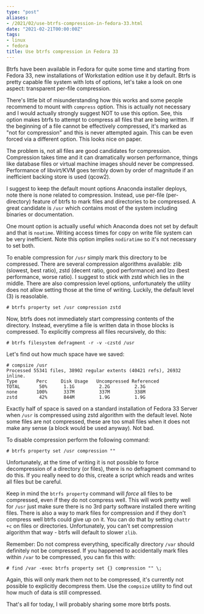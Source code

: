 ```yaml
---
type: "post"
aliases:
- /2021/02/use-btrfs-compression-in-fedora-33.html
date: "2021-02-21T00:00:00Z"
tags:
- linux
- fedora
title: Use btrfs compression in Fedora 33
---
```


Btrfs have been available in Fedora for quite some time and starting from
Fedora 33, new installations of Workstation edition use it by default. Btrfs is
pretty capable file system with lots of options, let's take a look on one
aspect: transparent per-file compression.

There's little bit of misunderstanding how this works and some people recommend
to mount with `compress` option. This is actually not necessary and I would
actually strongly suggest NOT to use this option. See, this option makes btrfs
to attempt to compress all files that are being written. If the beginning of a
file cannot be effectively compressed, it's marked as "not for compression" and
this is never attempted again. This can be even forced via a different option.
This looks nice on paper.

The problem is, not all files are good candidates for compression. Compression
takes time and it can dramatically worsen performance, things like database
files or virtual machine images should never be compressed. Performance of
libvirt/KVM goes terribly down by order of magnitude if an inefficient backing
store is used (qcow2).

I suggest to keep the default mount options Anaconda installer deploys, note
there is none related to compression. Instead, use per-file (per-directory)
feature of btrfs to mark files and directories to be compressed. A great
candidate is `/usr` which contains most of the system including binaries or
documentation.

One mount option is actually useful which Anaconda does not set by default and
that is `noatime`. Writing access times for copy on write file system can be
very inefficient. Note this option implies `nodiratime` so it's not necessary
to set both.

To enable compression for `/usr` simply mark this directory to be compressed.
There are several compression algorithms available: zlib (slowest, best ratio),
zstd (decent ratio, good performance) and lzo (best performance, worse ratio).
I suggest to stick with zstd which lies in the middle. There are also
compression level options, unfortunately the utility does not allow setting
those at the time of writing. Luckily, the default level (3) is reasolable.

	# btrfs property set /usr compression zstd

Now, btrfs does not immediately start compressing contents of the directory.
Instead, everytime a file is written data in those blocks is compressed. To
explicitly compress all files recursively, do this:

	# btrfs filesystem defragment -r -v -czstd /usr

Let's find out how much space have we saved:

	# compsize /usr
	Processed 55341 files, 38902 regular extents (40421 refs), 26932 inline.
	Type       Perc     Disk Usage   Uncompressed Referenced  
	TOTAL       50%      1.1G         2.2G         2.3G       
	none       100%      337M         337M         338M       
	zstd        42%      844M         1.9G         1.9G  

Exactly half of space is saved on a standard installation of Fedora 33 Server
when `/usr` is compressed using zstd algorithm with the default level. Note
some files are not compressed, these are too small files when it does not make
any sense (a block would be used anyway). Not bad.

To disable compression perform the following command:

	# btrfs property set /usr compression ""

Unfortunately, at the time of writing it is not possible to force decompression
of a directory (or files), there is no defragment command to do this. If you
really need to do this, create a script which reads and writes all files but be
careful.

Keep in mind the `btrfs property` command will *force* all files to be
compressed, even if they do not compress well. This will work pretty well for
`/usr` just make sure there is no 3rd party software installed there writing
files. There is also a way to mark files for compression and if they don't
compress well btrfs could give up on it. You can do that by setting `chattr +c`
on files or directories.  Unfortunately, you can't set compression algorithm
that way - btrfs will default to slower `zlib`.

Remember: Do not compress everything, specifically directory `/var` should
definitely not be compressed. If you happened to accidentally mark files
within `/var` to be compressed, you can fix this with:

	# find /var -exec btrfs property set {} compression "" \;

Again, this will only mark them not to be compressed, it's currently not
possible to explicitly decompress them. Use the `compsize` utility to find out
how much of data is still compressed.

That's all for today, I will probably sharing some more btrfs posts.

